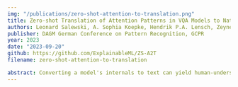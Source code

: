 ```yaml
---
img: "/publications/zero-shot-attention-to-translation.png"
title: Zero-shot Translation of Attention Patterns in VQA Models to Natural Language
authors: Leonard Salewski, A. Sophia Koepke, Hendrik P.A. Lensch, Zeynep Akata
publisher: DAGM German Conference on Pattern Recognition, GCPR
year: 2023
date: "2023-09-20"
github: https://github.com/ExplainableML/ZS-A2T
filename: zero-shot-attention-to-translation

abstract: Converting a model's internals to text can yield human-understandable insights about the model. Inspired by the recent success of training-free approaches for image captioning, we propose ZS-A2T, a zero-shot framework that translates the transformer attention of a given model into natural language without requiring any training. We consider this in the context of Visual Question Answering (VQA). ZS-A2T builds on a pre-trained large language model (LLM), which receives a task prompt, question, and predicted answer, as inputs. The LLM is guided to select tokens which describe the regions in the input image that the VQA model attended to. Crucially, we determine this similarity by exploiting the text-image matching capabilities of the underlying VQA model. Our framework does not require any training and allows the drop-in replacement of different guiding sources (e.g. attribution instead of attention maps), or language models. We evaluate this novel task on textual explanation datasets for VQA, giving state-of-the-art performances for the zero-shot setting on GQA-REX and VQA-X.
---
```

